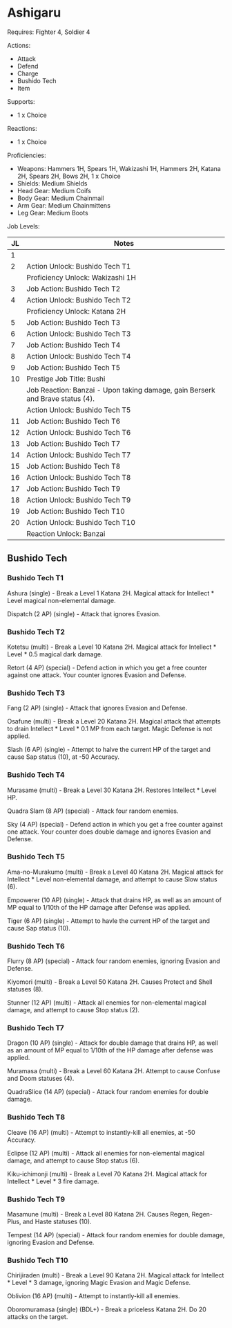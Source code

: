 # Ashigaru

Requires: Fighter 4, Soldier 4

Actions:

- Attack
- Defend
- Charge
- Bushido Tech
- Item

Supports:

- 1 x Choice

Reactions:

- 1 x Choice

Proficiencies:

- Weapons: Hammers 1H, Spears 1H, Wakizashi 1H, Hammers 2H, Katana 2H, Spears 2H, Bows 2H, 1 x Choice
- Shields: Medium Shields
- Head Gear: Medium Coifs
- Body Gear: Medium Chainmail
- Arm Gear: Medium Chainmittens
- Leg Gear: Medium Boots

Job Levels:

| JL | Notes |
| --- | --- |
| 1 | 
| 2 | Action Unlock: Bushido Tech T1
|   | Proficiency Unlock: Wakizashi 1H
| 3 | Job Action: Bushido Tech T2
| 4 | Action Unlock: Bushido Tech T2
|   | Proficiency Unlock: Katana 2H
| 5 | Job Action: Bushido Tech T3
| 6 | Action Unlock: Bushido Tech T3
| 7 | Job Action: Bushido Tech T4
| 8 | Action Unlock: Bushido Tech T4
| 9 | Job Action: Bushido Tech T5
| 10 | Prestige Job Title: Bushi
|    | Job Reaction: Banzai - Upon taking damage, gain Berserk and Brave status (4).
|    | Action Unlock: Bushido Tech T5
| 11 | Job Action: Bushido Tech T6
| 12 | Action Unlock: Bushido Tech T6
| 13 | Job Action: Bushido Tech T7
| 14 | Action Unlock: Bushido Tech T7
| 15 | Job Action: Bushido Tech T8
| 16 | Action Unlock: Bushido Tech T8
| 17 | Job Action: Bushido Tech T9
| 18 | Action Unlock: Bushido Tech T9
| 19 | Job Action: Bushido Tech T10
| 20 | Action Unlock: Bushido Tech T10
|    | Reaction Unlock: Banzai

## Bushido Tech

### Bushido Tech T1

Ashura (single) - Break a Level 1 Katana 2H. Magical attack for Intellect * Level magical non-elemental damage.

Dispatch (2 AP) (single) - Attack that ignores Evasion.

### Bushido Tech T2

Kotetsu (multi) - Break a Level 10 Katana 2H. Magical attack for Intellect * Level * 0.5 magical dark damage.

Retort (4 AP) (special) - Defend action in which you get a free counter against one attack. Your counter ignores Evasion and Defense.

### Bushido Tech T3

Fang (2 AP) (single) - Attack that ignores Evasion and Defense.

Osafune (multi) - Break a Level 20 Katana 2H. Magical attack that attempts to drain Intellect * Level * 0.1 MP from each target. Magic Defense is not applied.

Slash (6 AP) (single) - Attempt to halve the current HP of the target and cause Sap status (10), at -50 Accuracy.

### Bushido Tech T4

Murasame (multi) - Break a Level 30 Katana 2H. Restores Intellect * Level HP.

Quadra Slam (8 AP) (special) - Attack four random enemies.

Sky (4 AP) (special) - Defend action in which you get a free counter against one attack. Your counter does double damage and ignores Evasion and Defense.

### Bushido Tech T5

Ama-no-Murakumo (multi) - Break a Level 40 Katana 2H. Magical attack for Intellect * Level non-elemental damage, and attempt to cause Slow status (6).

Empowerer (10 AP) (single) - Attack that drains HP, as well as an amount of MP equal to 1/10th of the HP damage after Defense was applied.

Tiger (6 AP) (single) - Attempt to havle the current HP of the target and cause Sap status (10).

### Bushido Tech T6

Flurry (8 AP) (special) - Attack four random enemies, ignoring Evasion and Defense.

Kiyomori (multi) - Break a Level 50 Katana 2H. Causes Protect and Shell statuses (8).

Stunner (12 AP) (multi) - Attack all enemies for non-elemental magical damage, and attempt to cause Stop status (2).

### Bushido Tech T7

Dragon (10 AP) (single) - Attack for double damage that drains HP, as well as an amount of MP equal to 1/10th of the HP damage after defense was applied.

Muramasa (multi) - Break a Level 60 Katana 2H. Attempt to cause Confuse and Doom statuses (4).

QuadraSlice (14 AP) (special) - Attack four random enemies for double damage.

### Bushido Tech T8

Cleave (16 AP) (multi) - Attempt to instantly-kill all enemies, at -50 Accuracy.

Eclipse (12 AP) (multi) - Attack all enemies for non-elemental magical damage, and attempt to cause Stop status (6).

Kiku-ichimonji (multi) - Break a Level 70 Katana 2H. Magical attack for Intellect * Level * 3 fire damage.

### Bushido Tech T9

Masamune (multi) - Break a Level 80 Katana 2H. Causes Regen, Regen-Plus, and Haste statuses (10).

Tempest (14 AP) (special) - Attack four random enemies for double damage, ignoring Evasion and Defense.

### Bushido Tech T10

Chirijiraden (multi) - Break a Level 90 Katana 2H. Magical attack for Intellect * Level * 3 damage, ignoring Magic Evasion and Magic Defense.

Oblivion (16 AP) (multi) - Attempt to instantly-kill all enemies.

Oboromuramasa (single) (BDL+) - Break a priceless Katana 2H. Do 20 attacks on the target.
